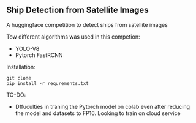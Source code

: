 ## Ship Detection from Satellite Images
A huggingface competition to detect ships from satellite images

Tow different algorithms was used in this competion:
- YOLO-V8
- Pytorch FastRCNN

Installation:
``` 
git clone 
pip install -r requrements.txt
```


TO-DO:
- Dffuculties in traning the Pytorch model on colab even after reducing the model and datasets to FP16. Looking to train on cloud service


